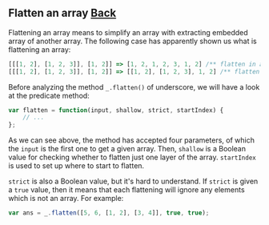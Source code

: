 ## Flatten an array [Back](./../underscore.md)

Flattening an array means to simplify an array with extracting embedded array of another array. The following case has apparently shown us what is flattening an array:

```js
[[[1, 2], [1, 2, 3]], [1, 2]] => [1, 2, 1, 2, 3, 1, 2] /** flatten in a deep way */
[[[1, 2], [1, 2, 3]], [1, 2]] => [[1, 2], [1, 2, 3], 1, 2] /** flatten only one layer */
```

Before analyzing the method `_.flatten()` of underscore, we will have a look at the predicate method:

```js
var flatten = function(input, shallow, strict, startIndex) {
    // ...
};
```

As we can see above, the method has accepted four parameters, of which the `input` is the first one to get a given array. Then, `shallow` is a Boolean value for checking whether to flatten just one layer of the array. `startIndex` is used to set up where to start to flatten.

`strict` is also a Boolean value, but it's hard to understand. If `strict` is given a `true` value, then it means that each flattening will ignore any elements which is not an array. For example:

```js
var ans = _.flatten([5, 6, [1, 2], [3, 4]], true, true);
```


